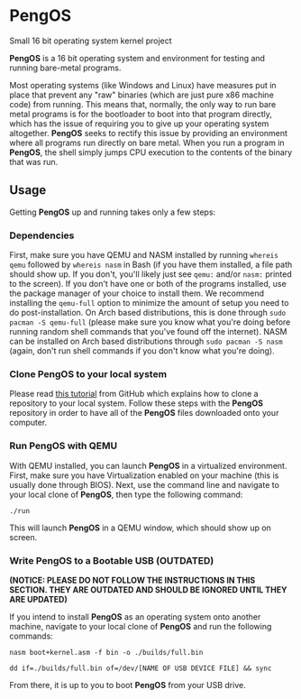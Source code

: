 # PengOS

Small 16 bit operating system kernel project

**PengOS** is a 16 bit operating system and environment for testing and running bare-metal programs. 

Most operating systems (like Windows and Linux) have measures put in place that prevent any "raw" binaries (which are just pure x86 machine code) from running. This means that, normally, the only way to run bare metal programs is for the bootloader to boot into that program directly, which has the issue of requiring you to give up your operating system altogether. **PengOS** seeks to rectify this issue by providing an environment where all programs run directly on bare metal. When you run a program in **PengOS**, the shell simply jumps CPU execution to the contents of the binary that was run. 

## Usage

Getting **PengOS** up and running takes only a few steps:

### Dependencies

First, make sure you have QEMU and NASM installed by running `whereis qemu` followed by `whereis nasm` in Bash (if you have them installed, a file path should show up. If you don't, you'll likely just see `qemu:` and/or `nasm:` printed to the screen). If you don't have one or both of the programs installed, use the package manager of your choice to install them. We recommend installing the `qemu-full` option to minimize the amount of setup you need to do post-installation. On Arch based distributions, this is done through `sudo pacman -S qemu-full` (please make sure you know what you're doing before running random shell commands that you've found off the internet). NASM can be installed on Arch based distributions through `sudo pacman -S nasm` (again, don't run shell commands if you don't know what you're doing).

### Clone PengOS to your local system

Please read [this tutorial](https://docs.github.com/en/repositories/creating-and-managing-repositories/cloning-a-repository) from GitHub which explains how to clone a repository to your local system. Follow these steps with the **PengOS** repository in order to have all of the **PengOS** files downloaded onto your computer. 

### Run PengOS with QEMU

With QEMU installed, you can launch **PengOS** in a virtualized environment. First, make sure you have Virtualization enabled on your machine (this is usually done through BIOS). Next, use the command line and navigate to your local clone of **PengOS**, then type the following command:

`./run`

This will launch **PengOS** in a QEMU window, which should show up on screen.

### Write PengOS to a Bootable USB (OUTDATED)

**(NOTICE: PLEASE DO NOT FOLLOW THE INSTRUCTIONS IN THIS SECTION. THEY ARE OUTDATED AND SHOULD BE IGNORED UNTIL THEY ARE UPDATED)**

If you intend to install **PengOS** as an operating system onto another machine, navigate to your local clone of **PengOS** and run the following commands:

`nasm boot+kernel.asm -f bin -o ./builds/full.bin`

`dd if=./builds/full.bin of=/dev/[NAME OF USB DEVICE FILE] && sync`

From there, it is up to you to boot **PengOS** from your USB drive. 
